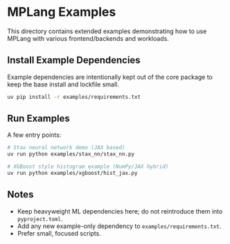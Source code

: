 # MPLang Examples

This directory contains extended examples demonstrating how to use MPLang with various frontend/backends and workloads.

## Install Example Dependencies

Example dependencies are intentionally kept out of the core package to keep the base install and lockfile small.

```bash
uv pip install -r examples/requirements.txt
```

## Run Examples

A few entry points:

```bash
# Stax neural network demo (JAX based)
uv run python examples/stax_nn/stax_nn.py

# XGBoost style histogram example (NumPy/JAX hybrid)
uv run python examples/xgboost/hist_jax.py
```

## Notes

- Keep heavyweight ML dependencies here; do not reintroduce them into `pyproject.toml`.
- Add any new example-only dependency to `examples/requirements.txt`.
- Prefer small, focused scripts.
